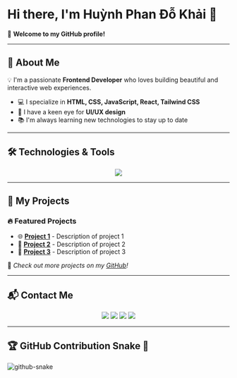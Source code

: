 # Hi there, I'm **Huỳnh Phan Đỗ Khải** 👋

👋 **Welcome to my GitHub profile!**

---

## 🚀 About Me

💡 I'm a passionate **Frontend Developer** who loves building beautiful and interactive web experiences.

- 💻 I specialize in **HTML, CSS, JavaScript, React, Tailwind CSS**
- 🎨 I have a keen eye for **UI/UX design**
- 📚 I'm always learning new technologies to stay up to date

---

## 🛠️ Technologies & Tools

<p align="center">
  <img src="https://skillicons.dev/icons?i=html,css,js,ts,react,nextjs,tailwind,bootstrap,git,github,vscode" />
</p>

---

## 📂 My Projects

### 🔥 Featured Projects
- 🌐 **[Project 1](https://github.com/yourusername/project1)** - Description of project 1
- 🚀 **[Project 2](https://github.com/yourusername/project2)** - Description of project 2
- 🎨 **[Project 3](https://github.com/yourusername/project3)** - Description of project 3

📌 *Check out more projects on my [GitHub](https://github.com/yourusername?tab=repositories)!*

---

## 📬 Contact Me

<p align="center">
  <a href="https://www.facebook.com/yourusername" target="_blank"><img src="https://img.shields.io/badge/Facebook-%231877F2.svg?&style=for-the-badge&logo=facebook&logoColor=white" /></a>
  <a href="https://zalo.me/yourusername" target="_blank"><img src="https://img.shields.io/badge/Zalo-%230073E6.svg?&style=for-the-badge&logo=zalo&logoColor=white" /></a>
  <a href="https://www.instagram.com/yourusername" target="_blank"><img src="https://img.shields.io/badge/Instagram-%23E4405F.svg?&style=for-the-badge&logo=instagram&logoColor=white" /></a>
  <a href="mailto:yourname@gmail.com" target="_blank"><img src="https://img.shields.io/badge/Gmail-D14836?style=for-the-badge&logo=gmail&logoColor=white" /></a>
</p>

---

## 🏆 GitHub Contribution Snake 🐍

<picture>
  <source media="(prefers-color-scheme: dark)" srcset="https://raw.githubusercontent.com/tobiasmeyhoefer/tobiasmeyhoefer/output/github-snake-dark.svg" />
  <source media="(prefers-color-scheme: light)" srcset="https://raw.githubusercontent.com/tobiasmeyhoefer/tobiasmeyhoefer/output/github-snake.svg" />
  <img alt="github-snake" src="https://raw.githubusercontent.com/tobiasmeyhoefer/tobiasmeyhoefer/output/github-snake.svg" />
</picture>
